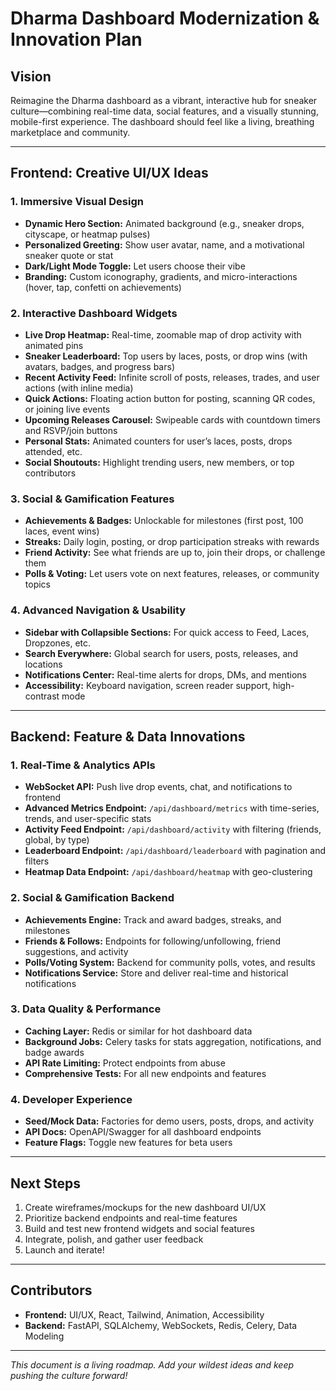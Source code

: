 
# Dharma Dashboard Modernization & Innovation Plan

## Vision
Reimagine the Dharma dashboard as a vibrant, interactive hub for sneaker culture—combining real-time data, social features, and a visually stunning, mobile-first experience. The dashboard should feel like a living, breathing marketplace and community.

---

## Frontend: Creative UI/UX Ideas

### 1. Immersive Visual Design

- **Dynamic Hero Section:** Animated background (e.g., sneaker drops, cityscape, or heatmap pulses)
- **Personalized Greeting:** Show user avatar, name, and a motivational sneaker quote or stat
- **Dark/Light Mode Toggle:** Let users choose their vibe
- **Branding:** Custom iconography, gradients, and micro-interactions (hover, tap, confetti on achievements)

### 2. Interactive Dashboard Widgets

- **Live Drop Heatmap:** Real-time, zoomable map of drop activity with animated pins
- **Sneaker Leaderboard:** Top users by laces, posts, or drop wins (with avatars, badges, and progress bars)
- **Recent Activity Feed:** Infinite scroll of posts, releases, trades, and user actions (with inline media)
- **Quick Actions:** Floating action button for posting, scanning QR codes, or joining live events
- **Upcoming Releases Carousel:** Swipeable cards with countdown timers and RSVP/join buttons
- **Personal Stats:** Animated counters for user’s laces, posts, drops attended, etc.
- **Social Shoutouts:** Highlight trending users, new members, or top contributors

### 3. Social & Gamification Features

- **Achievements & Badges:** Unlockable for milestones (first post, 100 laces, event wins)
- **Streaks:** Daily login, posting, or drop participation streaks with rewards
- **Friend Activity:** See what friends are up to, join their drops, or challenge them
- **Polls & Voting:** Let users vote on next features, releases, or community topics

### 4. Advanced Navigation & Usability

- **Sidebar with Collapsible Sections:** For quick access to Feed, Laces, Dropzones, etc.
- **Search Everywhere:** Global search for users, posts, releases, and locations
- **Notifications Center:** Real-time alerts for drops, DMs, and mentions
- **Accessibility:** Keyboard navigation, screen reader support, high-contrast mode

---

## Backend: Feature & Data Innovations

### 1. Real-Time & Analytics APIs

- **WebSocket API:** Push live drop events, chat, and notifications to frontend
- **Advanced Metrics Endpoint:** `/api/dashboard/metrics` with time-series, trends, and user-specific stats
- **Activity Feed Endpoint:** `/api/dashboard/activity` with filtering (friends, global, by type)
- **Leaderboard Endpoint:** `/api/dashboard/leaderboard` with pagination and filters
- **Heatmap Data Endpoint:** `/api/dashboard/heatmap` with geo-clustering

### 2. Social & Gamification Backend

- **Achievements Engine:** Track and award badges, streaks, and milestones
- **Friends & Follows:** Endpoints for following/unfollowing, friend suggestions, and activity
- **Polls/Voting System:** Backend for community polls, votes, and results
- **Notifications Service:** Store and deliver real-time and historical notifications

### 3. Data Quality & Performance

- **Caching Layer:** Redis or similar for hot dashboard data
- **Background Jobs:** Celery tasks for stats aggregation, notifications, and badge awards
- **API Rate Limiting:** Protect endpoints from abuse
- **Comprehensive Tests:** For all new endpoints and features

### 4. Developer Experience

- **Seed/Mock Data:** Factories for demo users, posts, drops, and activity
- **API Docs:** OpenAPI/Swagger for all dashboard endpoints
- **Feature Flags:** Toggle new features for beta users

---

## Next Steps

1. Create wireframes/mockups for the new dashboard UI/UX
2. Prioritize backend endpoints and real-time features
3. Build and test new frontend widgets and social features
4. Integrate, polish, and gather user feedback
5. Launch and iterate!

---

## Contributors

- **Frontend:** UI/UX, React, Tailwind, Animation, Accessibility
- **Backend:** FastAPI, SQLAlchemy, WebSockets, Redis, Celery, Data Modeling

---

*This document is a living roadmap. Add your wildest ideas and keep pushing the culture forward!*
